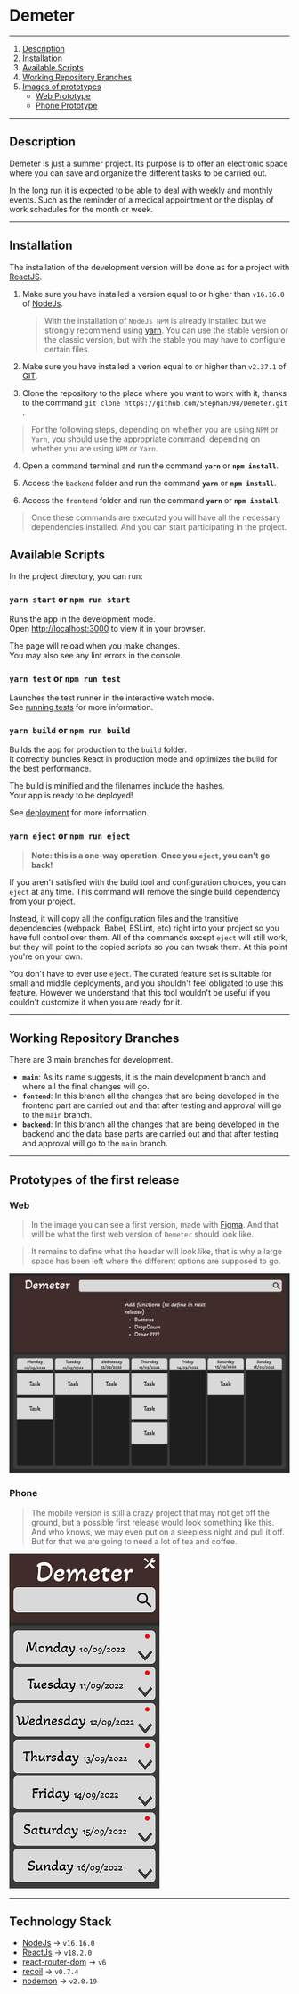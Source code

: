 # __Demeter__

***

1. [Description](#description)
2. [Installation](#installation)
3. [Available Scripts](#available-scripts)
4. [Working Repository Branches](#working-repository-branches)
5. [Images of prototypes](#prototypes-of-the-first-release)
    * [Web Prototype](#web)
    * [Phone Prototype](#phone)

***

## __Description__

Demeter is just a summer project. Its purpose is to offer an electronic space where you can save and organize the different tasks to be carried out.

In the long run it is expected to be able to deal with weekly and monthly events. Such as the reminder of a medical appointment or the display of work schedules for the month or week.

***

## __Installation__

The installation of the development version will be done as for a project with [ReactJS](https://reactjs.org/).

1. Make sure you have installed a version equal to or higher than `v16.16.0` of [NodeJs](https://nodejs.org/en/).
    > With the installation of `NodeJs NPM` is already installed but we strongly recommend using [yarn](https://yarnpkg.com/). You can use the stable version or the classic version, but with the stable you may have to configure certain files.

2. Make sure you have installed a verion equal to or higher than `v2.37.1` of [GIT](https://git-scm.com/).

3. Clone the repository to the place where you want to work with it, thanks to the command `git clone https://github.com/StephanJ98/Demeter.git` .

> For the following steps, depending on whether you are using `NPM` or `Yarn`, you should use the appropriate command, depending on whether you are using `NPM` or `Yarn`. 

4. Open a command terminal and run the command __`yarn`__ or __`npm install`__.

5. Access the `backend` folder and run the command __`yarn`__ or __`npm install`__.

6. Access the `frontend` folder and run the command __`yarn`__ or __`npm install`__.

> Once these commands are executed you will have all the necessary dependencies installed. And you can start participating in the project.

## Available Scripts

In the project directory, you can run:

### `yarn start` or `npm run start`

Runs the app in the development mode.\
Open [http://localhost:3000](http://localhost:3000) to view it in your browser.

The page will reload when you make changes.\
You may also see any lint errors in the console.

### `yarn test` or `npm run test`

Launches the test runner in the interactive watch mode.\
See [running tests](https://facebook.github.io/create-react-app/docs/running-tests) for more information.

### `yarn build` or `npm run build`

Builds the app for production to the `build` folder.\
It correctly bundles React in production mode and optimizes the build for the best performance.

The build is minified and the filenames include the hashes.\
Your app is ready to be deployed!

See  [deployment](https://facebook.github.io/create-react-app/docs/deployment) for more information.

### `yarn eject` or `npm run eject`

> **Note: this is a one-way operation. Once you `eject`, you can't go back!**

If you aren't satisfied with the build tool and configuration choices, you can `eject` at any time. This command will remove the single build dependency from your project.

Instead, it will copy all the configuration files and the transitive dependencies (webpack, Babel, ESLint, etc) right into your project so you have full control over them. All of the commands except `eject` will still work, but they will point to the copied scripts so you can tweak them. At this point you're on your own.

You don't have to ever use `eject`. The curated feature set is suitable for small and middle deployments, and you shouldn't feel obligated to use this feature. However we understand that this tool wouldn't be useful if you couldn't customize it when you are ready for it.

***

## __Working Repository Branches__

There are 3 main branches for development.

* __`main`__: As its name suggests, it is the main development branch and where all the final changes will go.
* __`fontend`__: In this branch all the changes that are being developed in the frontend part are carried out and that after testing and approval will go to the `main` branch.
* __`backend`__: In this branch all the changes that are being developed in the backend and the data base parts are carried out and that after testing and approval will go to the `main` branch.

***

## __Prototypes of the first release__

### __Web__

> In the image you can see a first version, made with [Figma](https://www.figma.com/). And that will be what the first web version of `Demeter` should look like.

> It remains to define what the header will look like, that is why a large space has been left where the different options are supposed to go.

![Prototype Web](Documents/DemeterWeb.png)

### __Phone__

> The mobile version is still a crazy project that may not get off the ground, but a possible first release would look something like this. \
And who knows, we may even put on a sleepless night and pull it off. But for that we are going to need a lot of tea and coffee.

![Prototype Phone](Documents/DemeterPhone.png)

***

## __Technology Stack__

* [NodeJs](https://nodejs.org/en/) &rarr; `v16.16.0`
* [ReactJs](https://reactjs.org/) &rarr; `v18.2.0`
* [react-router-dom](https://reactrouter.com/) &rarr; `v6`
* [recoil](https://recoiljs.org/) &rarr; `v0.7.4`
* [nodemon](https://nodemon.io/) &rarr; `v2.0.19`